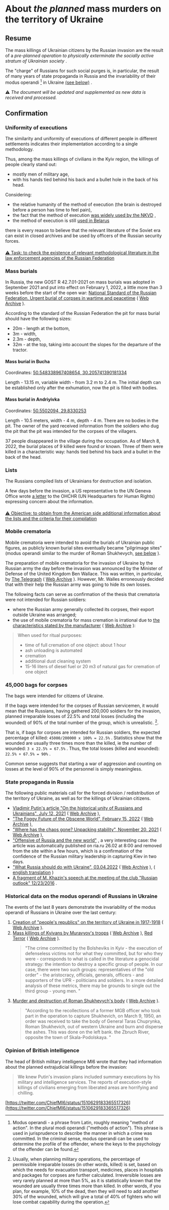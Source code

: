 # About *the planned* mass murders on the territory of Ukraine

## Resume

The mass killings of Ukrainian citizens by the Russian invasion are the result of a *pre-planned operation to physically exterminate the socially active stratum of Ukrainian society* .

The "charge" of Russians for such social purges is, in particular, the result of many years of state propaganda in Russia and the invariability of their modus operandi [^ 1] in Ukraine [(see below)](Cleansing.md#%D0%B4%D0%B5%D1%80%D0%B6%D0%B0%D0%B2%D0%BD%D0%B0-%D0%BF%D1%80%D0%BE%D0%BF%D0%B0%D0%B3%D0%B0%D0%BD%D0%B4%D0%B0-%D0%B2-%D1%80%D1%84) .

⚠️ *The document will be updated and supplemented as new data is received and processed.*

## Confirmation

### Uniformity of executions

The similarity and uniformity of executions of different people in different settlements indicates their implementation according to a single methodology.

Thus, among the mass killings of civilians in the Kyiv region, the killings of people clearly stand out:

- mostly men of military age,
- with his hands tied behind his back and a bullet hole in the back of his head.

Considering:

- the relative humanity of the method of execution (the brain is destroyed before a person has time to feel pain),
- the fact that the method of execution [was widely used by the NKVD](https://twitter.com/Churchill_N1/status/606656825774194690) ,
- the method of execution is still [used in Belarus](https://en.wikipedia.org/wiki/Capital_punishment_in_Belarus#Method)

there is every reason to believe that the relevant literature of the Soviet era can exist in closed archives and be used by officers of the Russian security forces.

####

[⚠️ Task: to check the existence of relevant methodological literature in the law enforcement agencies of the Russian Federation](https://github.com/zbroyar/mass_killings/issues/15)

### Mass burials

In Russia, the new GOST R 42.7.01-2021 on mass burials was adopted in September 2021 and put into effect on February 1, 2022, a little more than 3 weeks before the start of the open war: [National Standard of the Russian Federation. Urgent burial of corpses in wartime and peacetime](https://docs.cntd.ru/document/1200180859) ( [Web Archive](https://web.archive.org/web/20220402173717/https://docs.cntd.ru/document/1200180859) ).

According to the standard of the Russian Federation the pit for mass burial should have the following sizes:

- 20m - length at the bottom,
- 3m - width,
- 2.3m - depth,
- 32m - at the top, taking into account the slopes for the departure of the tractor.

#### Mass burial in Bucha

Coordinates: [50.548338967408654, 30.205741390181334](https://www.google.com/maps/place/50%C2%B032'54.0%22N+30%C2%B012'20.7%22E/@50.5484609,30.2058379,115m/data=!3m1!1e3!4m5!3m4!1s0x0:0x15cf9fe2434bd718!8m2!3d50.548339!4d30.2057414)

Length - 13.15 m, variable width - from 3.2 m to 2.4 m. The initial depth can be established only after the exhumation, now the pit is filled with bodies.

#### Mass burial in Andriyivka

Coordinates: [50.5502094, 29.8330253](https://www.google.com/maps/place/50%C2%B033'00.8%22N+29%C2%B049'58.9%22E/@50.5502835,29.8329207,115m/data=!3m1!1e3!4m5!3m4!1s0x0:0x8cd1f9f20a211e34!8m2!3d50.5502094!4d29.8330253)

Length - 10.5 meters, width - 4 m, depth - 4 m. There are no bodies in the pit. The owner of the yard received information from the soldiers who dug the pit that the pit was intended for the corpses of the villagers.

37 people disappeared in the village during the occupation. As of March 8, 2022, the burial places of 9 killed were found or known. Three of them were killed in a characteristic way: hands tied behind his back and a bullet in the back of the head.

### Lists

The Russians compiled lists of Ukrainians for destruction and isolation.

A few days before the invasion, a US representative to the UN Geneva Office wrote [a letter](https://www.washingtonpost.com/context/read-u-s-letter-to-the-u-n-alleging-russia-is-planning-human-rights-abuses-in-ukraine/93a8d6a1-5b44-4ae8-89e5-cd5d328dd150/?itid=lk_inline_manual_4) to the OHCHR (UN Headquarters for Human Rights) expressing concern about the information.

####

[⚠️ Objective: to obtain from the American side additional information about the lists and the criteria for their compilation](https://github.com/zbroyar/mass_killings/issues/17)

### Mobile crematoria

Mobile crematoria were intended to avoid the burials of Ukrainian public figures, as publicly known burial sites eventually became "pilgrimage sites" (modus operandi similar to the murder of Roman Shukhevych, [see below](Cleansing.md#%D0%B4%D0%B5%D1%80%D0%B6%D0%B0%D0%B2%D0%BD%D0%B0-%D0%BF%D1%80%D0%BE%D0%BF%D0%B0%D0%B3%D0%B0%D0%BD%D0%B4%D0%B0-%D0%B2-%D1%80%D1%84) ).

The preparation of mobile crematoria for the invasion of Ukraine by the Russian army the day before the invasion was announced by the Minister of Defense of the United Kingdom Ben Wallace. This was written, in particular, by [The Telegraph](https://www.telegraph.co.uk/world-news/2022/02/23/russia-deploys-mobile-crematorium-follow-troops-battle) ( [Web Archive](https://web.archive.org/web/20220331033347/https://www.telegraph.co.uk/world-news/2022/02/23/russia-deploys-mobile-crematorium-follow-troops-battle) ). However, Mr. Walles erroneously decided that with their help the Russian army was going to hide its own losses.

The following facts can serve as confirmation of the thesis that crematoria were not intended for Russian soldiers:

- where the Russian army generally collected its corpses, their export outside Ukraine was arranged;
- the use of mobile crematoria for mass cremation is irrational due to [the characteristics stated by the manufacturer](http://turmalin.su/index.php?option=com_content&view=article&id=185&Itemid=331) ( [Web Archive](https://web.archive.org/web/20220226133306/http://turmalin.su/index.php?option=com_content&view=article&id=185&Itemid=331) ):

> When used for ritual purposes:
>
> - time of full cremation of one object: about 1 hour
> - ash unloading is automated
> - cremation
> - additional dust cleaning system
> - 15-16 liters of diesel fuel or 20 m3 of natural gas for cremation of one object

### 45,000 bags for corpses

The bags were intended for citizens of Ukraine.

If the bags were intended for the corpses of Russian servicemen, it would mean that the Russians, having gathered 200,000 soldiers for the invasion, planned irreparable losses of 22.5% and total losses (including the wounded) of 90% of the total number of the group, which is unrealistic. [^ 2].

That is, if bags for corpses are intended for Russian soldiers, the expected percentage of killed: `45000/200000 x 100% = 22.5%` . Statistics show that the wounded are usually three times more than the killed, ie the number of wounded: `3 х 22.5% = 67.5%` . Thus, the total losses (killed and wounded): `22.5% + 67.5% = 90%` .

Common sense suggests that starting a war of aggression and counting on losses at the level of 90% of the personnel is simply meaningless.

### State propaganda in Russia

The following public materials call for the forced division / redistribution of the territory of Ukraine, as well as for the killings of Ukrainian citizens.

- [Vladimir Putin's article "On the historical unity of Russians and Ukrainians", July 12, 2021](http://kremlin.ru/events/president/news/66181) ( [Web Archive](https://web.archive.org/web/20220331143857/http://kremlin.ru/events/president/news/66181) ),
- ["The Foggy Future of the Obscene World", February 15, 2022](https://actualcomment.ru/tumannoe-budushchee-pokhabnogo-mira-2202150925.html) ( [Web Archive](https://web.archive.org/web/20220324051406/https://actualcomment.ru/tumannoe-budushchee-pokhabnogo-mira-2202150925.html) ),
- ["Where has the chaos gone? Unpacking stability", November 20, 2021](https://actualcomment.ru/kuda-delsya-khaos-raspakovka-stabilnosti-2111201336.html) ( [Web Archive](https://web.archive.org/web/20220401131352/https://actualcomment.ru/kuda-delsya-khaos-raspakovka-stabilnosti-2111201336.html) ),
- ["Offensive of Russia and the new world"](https://web.archive.org/web/20220226051154/https://ria.ru/20220226/rossiya-1775162336.html) , a very interesting case: the article was automatically published on ria.ru 26.02 at 8:00 and removed from the site within a few hours, which is a confirmation of the confidence of the Russian military leadership in capturing Kiev in two days.
- ["What Russia should do with Ukraine", 03.04.2022](https://ria.ru/20220403/ukraina-1781469605.html) ( [Web Archive](https://web.archive.org/web/20220404140751/https://ria.ru/20220403/ukraina-1781469605.html) ), ( [english translation](https://medium.com/@kravchenko_mm/what-should-russia-do-with-ukraine-translation-of-a-propaganda-article-by-a-russian-journalist-a3e92e3cb64) )
- [A fragment of M. Khazin's speech at the meeting of the club "Russian outlook" 12/23/2016](https://www.youtube.com/watch?v=njCjKWMy2n0&t=40s) .

### Historical data on the modus operandi of Russians in Ukraine

The events of the last 8 years demonstrate the invariability of the modus operandi of Russians in Ukraine over the last century:

1. [Creation of "people's republics" on the territory of Ukraine in 1917-1918](https://uk.wikipedia.org/wiki/%D0%A0%D0%B0%D0%B4%D1%8F%D0%BD%D1%81%D1%8C%D0%BA%D0%BE-%D1%83%D0%BA%D1%80%D0%B0%D1%97%D0%BD%D1%81%D1%8C%D0%BA%D0%B0_%D0%B2%D1%96%D0%B9%D0%BD%D0%B0_(1917%E2%80%941921)#%D0%9D%D0%B0%D1%81%D1%82%D1%83%D0%BF_%D0%B1%D1%96%D0%BB%D1%8C%D1%88%D0%BE%D0%B2%D0%B8%D0%BA%D1%96%D0%B2) ( [Web Archive](https://web.archive.org/web/20220315084250/https://uk.wikipedia.org/wiki/%D0%A0%D0%B0%D0%B4%D1%8F%D0%BD%D1%81%D1%8C%D0%BA%D0%BE-%D1%83%D0%BA%D1%80%D0%B0%D1%97%D0%BD%D1%81%D1%8C%D0%BA%D0%B0_%D0%B2%D1%96%D0%B9%D0%BD%D0%B0_(1917%E2%80%941921)#%D0%9D%D0%B0%D1%81%D1%82%D1%83%D0%BF_%D0%B1%D1%96%D0%BB%D1%8C%D1%88%D0%BE%D0%B2%D0%B8%D0%BA%D1%96%D0%B2) ).
2. [Mass killings of Kyivans by Muravyov's troops](https://www.istpravda.com.ua/articles/2019/03/12/153809) ( [Web Archive](https://web.archive.org/web/20210807111953/https://www.istpravda.com.ua/articles/2019/03/12/153809/) ), [Red Terror](https://uk.wikipedia.org/wiki/%D0%A8%D1%82%D1%83%D1%80%D0%BC_%D0%9A%D0%B8%D1%94%D0%B2%D0%B0_(1918)#%D0%A7%D0%B5%D1%80%D0%B2%D0%BE%D0%BD%D0%B8%D0%B9_%D1%82%D0%B5%D1%80%D0%BE%D1%80) ( [Web Archive](https://web.archive.org/web/20220331221844/https://uk.wikipedia.org/wiki/%D0%A8%D1%82%D1%83%D1%80%D0%BC_%D0%9A%D0%B8%D1%94%D0%B2%D0%B0_(1918)#%D0%A7%D0%B5%D1%80%D0%B2%D0%BE%D0%BD%D0%B8%D0%B9_%D1%82%D0%B5%D1%80%D0%BE%D1%80) ).
    > "The crime committed by the Bolsheviks in Kyiv - the execution of defenseless victims not for what they committed, but for who they were - corresponds to what is called in the literature a genocidal strategy: the intention to destroy a specific group of people. In our case, there were two such groups: representatives of the "old order" - the aristocracy, officials, generals, officers - and supporters of the UPR - politicians and soldiers. In a more detailed analysis of these metrics, there may be grounds to single out the third group - young men. "
3. [Murder and destruction of Roman Shukhevych's body](https://ru.wikipedia.org/wiki/%D0%A8%D1%83%D1%85%D0%B5%D0%B2%D0%B8%D1%87,_%D0%A0%D0%BE%D0%BC%D0%B0%D0%BD_%D0%98%D0%BE%D1%81%D0%B8%D1%84%D0%BE%D0%B2%D0%B8%D1%87#%D0%A1%D0%BC%D0%B5%D1%80%D1%82%D1%8C) ( [Web Archive](https://web.archive.org/web/20220401020653/https://ru.wikipedia.org/wiki/%D0%A8%D1%83%D1%85%D0%B5%D0%B2%D0%B8%D1%87,_%D0%A0%D0%BE%D0%BC%D0%B0%D0%BD_%D0%98%D0%BE%D1%81%D0%B8%D1%84%D0%BE%D0%B2%D0%B8%D1%87#%D0%A1%D0%BC%D0%B5%D1%80%D1%82%D1%8C) ).
    > "According to the recollections of a former MGB officer who took part in the operation to capture Shukhevich, on March 9, 1950, an order was received to take the body of General Taras Chuprynka, Roman Shukhevich, out of western Ukraine and burn and disperse the ashes. This was done on the left bank. the Zbruch River, opposite the town of Skala-Podolskaya. "

### Opinion of British intelligence

The head of British military intelligence MI6 wrote that they had information about the planned extrajudicial killings before the invasion:

> We knew Putin's invasion plans included summary executions by his military and intelligence services. The reports of execution-style killings of civilians emerging from liberated areas are horrifying and chilling.

[https://twitter.com/ChiefMI6/status/1510629183365517326](https://twitter.com/ChiefMI6/status/1510629183365517326)

[^ 1]: Modus operandi - a phrase from Latin, roughly meaning "method of action". In the plural modi operandi ("methods of action"). This phrase is used in jurisprudence to describe the manner in which a crime was committed. In the criminal sense, modus operandi can be used to determine the profile of the offender, where the keys to the psychology of the offender can be found.

[^ 2]: Usually, when planning military operations, the percentage of permissible irreparable losses (in other words, killed) is set, based on which the needs for evacuation transport, medicines, places in hospitals and packages for corpses are further calculated. Irreversible losses are very rarely planned at more than 5%, as it is statistically known that the wounded are usually three times more than killed. In other words, if you plan, for example, 10% of the dead, then they will need to add another 30% of the wounded, which will give a total of 40% of fighters who will lose combat capability during the operation.
